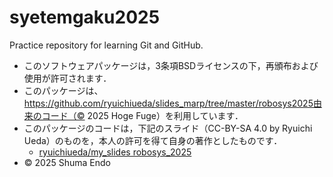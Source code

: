 # syetemgaku2025
Practice repository for learning Git and GitHub.
- このソフトウェアパッケージは，3条項BSDライセンスの下，再頒布および使用が許可されます．
- このパッケージは、https://github.com/ryuichiueda/slides_marp/tree/master/robosys2025由来のコード（© 2025 Hoge Fuge）を利用しています．
- このパッケージのコードは，下記のスライド（CC-BY-SA 4.0 by Ryuichi Ueda）のものを，本人の許可を得て自身の著作としたものです．
    - [ryuichiueda/my_slides robosys_2025](https://github.com/ryuichiueda/my_slides/tree/master/robosys_2025)
- © 2025 Shuma Endo
